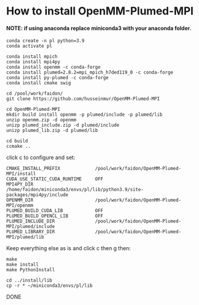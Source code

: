 # How to install OpenMM-Plumed-MPI

#### NOTE: if using anaconda replace miniconda3 with your anaconda folder.

```
conda create -n pl python=3.9
conda activate pl

conda install mpich
conda install mpi4py
conda install openmm -c conda-forge
conda install plumed=2.8.2=mpi_mpich_h7ded119_0 -c conda-forge
conda install py-plumed -c conda-forge
conda install cmake swig

cd /pool/work/faidon/
git clone https://github.com/husseinmur/OpenMM-Plumed-MPI

cd OpenMM-Plumed-MPI
mkdir build install openmm -p plumed/include -p plumed/lib
unzip openmm.zip -d openmm
unizp plumed_include.zip -d plumed/include
unizp plumed_lib.zip -d plumed/lib

cd build
ccmake ..
```

click c to configure and set:
```
CMAKE_INSTALL_PREFIX             /pool/work/faidon/OpenMM-Plumed-MPI/install
CUDA_USE_STATIC_CUDA_RUNTIME     OFF
MPI4PY_DIR                       /home/faidon/miniconda3/envs/pl/lib/python3.9/site-packages/mpi4py/include
OPENMM_DIR                       /pool/work/faidon/OpenMM-Plumed-MPI/openmm
PLUMED_BUILD_CUDA_LIB            OFF
PLUMED_BUILD_OPENCL_LIB          OFF
PLUMED_INCLUDE_DIR               /pool/work/faidon/OpenMM-Plumed-MPI/plumed/include
PLUMED_LIBRARY_DIR               /pool/work/faidon/OpenMM-Plumed-MPI/plumed/lib
```
Keep everything else as is and click c then g then:
```
make
make install
make PythonInstall

cd ../install/lib
cp -r * ~/miniconda3/envs/pl/lib
```
DONE
